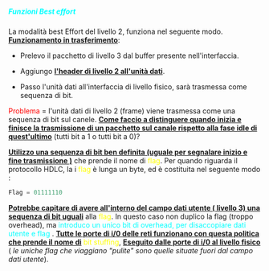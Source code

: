 <h5 style=color:cyan>Funzioni Best effort</h5>
La modalità best Effort del livello 2, funziona nel seguente modo. <b><u>Funzionamento in trasferimento</u></b>:

- Prelevo il pacchetto di livello 3 dal buffer presente nell'interfaccia. 

- Aggiungo <b><u>l'header di livello 2 all'unità dati</u></b>.

- Passo l'unità dati all'interfaccia di livello fisico, sarà trasmessa come sequenza di bit. 

<span style=color:red>Problema</span> = l'unità dati di livello 2 (frame) viene trasmessa come una sequenza di bit sul canele. <b><u>Come faccio a distinguere quando inizia e finisce la trasmissione di un pacchetto sul canale rispetto alla fase idle di quest'ultimo</u></b> (tutti bit a 1 o tutti bit a 0)?

<b><u>Utilizzo una sequenza di bit ben definita (uguale per segnalare inizio e fine trasmissione )</u></b> che prende il nome di <span style=color:yellow>flag</span>. 
Per quando riguarda il protocollo HDLC, la i <span style=color:yellow>flag</span> è lunga un byte, ed è costituita nel seguente modo : 

``` c 
Flag = 01111110
```

<b><u>Potrebbe capitare di avere all'interno del campo dati utente ( livello 3) una sequenza di bit uguali</u></b> alla <span style=color:yellow>flag</span>. In questo caso non duplico la flag (troppo overhead), ma <span style=color:cyan>introduco un unico bit di overhead, per disaccopiare dati utente e flag</span> . 
<b><u>Tutte le porte di i/0 delle reti funzionano con questa politica che prende il nome di</u></b> <span style=color:yellow>bit stuffing</span>, <b><u>Eseguito dalle porte di i/0 al livello fisico</u></b> ( *le uniche flag che viaggiano "pulite" sono quelle situate fuori dal campo dati utente*).